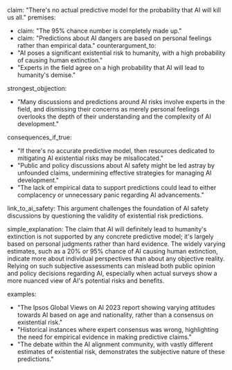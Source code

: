 claim: "There's no actual predictive model for the probability that AI will kill us all."
premises:
  - claim: "The 95% chance number is completely made up."
  - claim: "Predictions about AI dangers are based on personal feelings rather than empirical data."
counterargument_to:
  - "AI poses a significant existential risk to humanity, with a high probability of causing human extinction."
  - "Experts in the field agree on a high probability that AI will lead to humanity's demise."

strongest_objjection:
  - "Many discussions and predictions around AI risks involve experts in the field, and dismissing their concerns as merely personal feelings overlooks the depth of their understanding and the complexity of AI development."

consequences_if_true:
  - "If there's no accurate predictive model, then resources dedicated to mitigating AI existential risks may be misallocated."
  - "Public and policy discussions about AI safety might be led astray by unfounded claims, undermining effective strategies for managing AI development."
  - "The lack of empirical data to support predictions could lead to either complacency or unnecessary panic regarding AI advancements."

link_to_ai_safety: This argument challenges the foundation of AI safety discussions by questioning the validity of existential risk predictions.

simple_explanation: The claim that AI will definitely lead to humanity's extinction is not supported by any concrete predictive model; it's largely based on personal judgments rather than hard evidence. The widely varying estimates, such as a 20% or 95% chance of AI causing human extinction, indicate more about individual perspectives than about any objective reality. Relying on such subjective assessments can mislead both public opinion and policy decisions regarding AI, especially when actual surveys show a more nuanced view of AI's potential risks and benefits.

examples:
  - "The Ipsos Global Views on AI 2023 report showing varying attitudes towards AI based on age and nationality, rather than a consensus on existential risk."
  - "Historical instances where expert consensus was wrong, highlighting the need for empirical evidence in making predictive claims."
  - "The debate within the AI alignment community, with vastly different estimates of existential risk, demonstrates the subjective nature of these predictions."